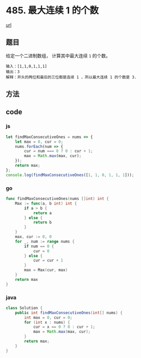 # 485. 最大连续 1 的个数


[url](https://leetcode-cn.com/problems/max-consecutive-ones/)


## 题目
给定一个二进制数组， 计算其中最大连续 `1` 的个数。


```
输入：[1,1,0,1,1,1]
输出：3
解释：开头的两位和最后的三位都是连续 1 ，所以最大连续 1 的个数是 3.
```

## 方法


## code

### js

```js
let findMaxConsecutiveOnes = nums => {
    let max = 0, cur = 0;
    nums.forEach(num => {
        cur = num === 0 ? 0 : cur + 1;
        max = Math.max(max, cur);
    });
    return max;
};
console.log(findMaxConsecutiveOnes([1, 1, 0, 1, 1, 1]));
```

### go

```go
func findMaxConsecutiveOnes(nums []int) int {
	Max := func(a, b int) int {
		if a > b {
			return a
		} else {
			return b
		}
	}
	max, cur := 0, 0
	for _, num := range nums {
		if num == 0 {
			cur = 0
		} else {
			cur = cur + 1
		}
		max = Max(cur, max)
	}
	return max
}
```

### java

```java
class Solution {
    public int findMaxConsecutiveOnes(int[] nums) {
        int max = 0, cur = 0;
        for (int x : nums) {
            cur = x == 0 ? 0 : cur + 1;
            max = Math.max(max, cur);
        }
        return max;
    }
}
```

